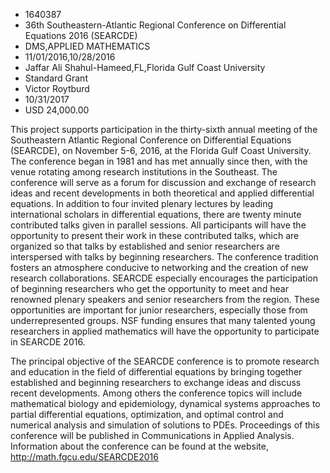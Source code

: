
* 1640387
* 36th Southeastern-Atlantic Regional Conference on Differential Equations 2016 (SEARCDE)
* DMS,APPLIED MATHEMATICS
* 11/01/2016,10/28/2016
* Jaffar Ali Shahul-Hameed,FL,Florida Gulf Coast University
* Standard Grant
* Victor Roytburd
* 10/31/2017
* USD 24,000.00

This project supports participation in the thirty-sixth annual meeting of the
Southeastern Atlantic Regional Conference on Differential Equations (SEARCDE),
on November 5-6, 2016, at the Florida Gulf Coast University. The conference
began in 1981 and has met annually since then, with the venue rotating among
research institutions in the Southeast. The conference will serve as a forum for
discussion and exchange of research ideas and recent developments in both
theoretical and applied differential equations. In addition to four invited
plenary lectures by leading international scholars in differential equations,
there are twenty minute contributed talks given in parallel sessions. All
participants will have the opportunity to present their work in these
contributed talks, which are organized so that talks by established and senior
researchers are interspersed with talks by beginning researchers. The conference
tradition fosters an atmosphere conducive to networking and the creation of new
research collaborations. SEARCDE especially encourages the participation of
beginning researchers who get the opportunity to meet and hear renowned plenary
speakers and senior researchers from the region. These opportunities are
important for junior researchers, especially those from underrepresented groups.
NSF funding ensures that many talented young researchers in applied mathematics
will have the opportunity to participate in SEARCDE 2016.

The principal objective of the SEARCDE conference is to promote research and
education in the field of differential equations by bringing together
established and beginning researchers to exchange ideas and discuss recent
developments. Among others the conference topics will include mathematical
biology and epidemiology, dynamical systems approaches to partial differential
equations, optimization, and optimal control and numerical analysis and
simulation of solutions to PDEs. Proceedings of this conference will be
published in Communications in Applied Analysis. Information about the
conference can be found at the website, http://math.fgcu.edu/SEARCDE2016
